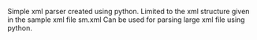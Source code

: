 Simple xml parser created using python. Limited to the xml structure given in the sample xml file sm.xml
Can be used for parsing large xml file using python.
